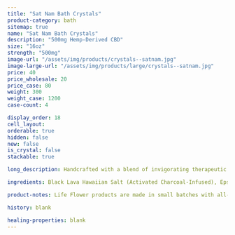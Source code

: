 ```yaml
---
title: "Sat Nam Bath Crystals"
product-category: bath
sitemap: true
name: "Sat Nam Bath Crystals"
description: "500mg Hemp-Derived CBD"
size: "16oz"
strength: "500mg"
image-url: "/assets/img/products/crystals--satnam.jpg"
image-large-url: "/assets/img/products/large/crystals--satnam.jpg"
price: 40
price_wholesale: 20
price_case: 80
weight: 300
weight_case: 1200
case-count: 4

display_order: 18
cell_layout:
orderable: true
hidden: false
new: false
is_crystal: false
stackable: true

long_description: Handcrafted with a blend of invigorating therapeutic grade essential oils, Hawaiian black lava salt, epsom salt and sea salt. These bath crystals are the perfect detoxifying self care treat. Activated charcoal pulls toxins and debris from our pores while CBD-infused sweet almond oil relaxes sore, tired muscles and nourishes dry, chapped skin. Note - this product contains activated charcoal, so give your tub a little scrub when you're done.

ingredients: Black Lava Hawaiian Salt (Activated Charcoal-Infused), Epsom Salt, Organic Safflower Oil, Elderberry Extract, Pure Hemp-Derived Cannabidiol Isolate, Eucalyptus, Peppermint and Sage Essential Oils, Organic Sage, Roses and Calendula, Cleansed & Charged Quartz

product-notes: Life Flower products are made in small batches with all-natural and boutique ingredients. Orders are processed and ship within 14 business days. Please allow additional time for&nbsp;delivery.

history: blank

healing-properties: blank
---
```

